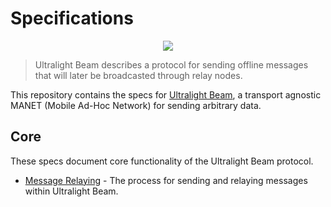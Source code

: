 # Specifications

<p align="center">
  <img src="https://media1.giphy.com/media/uilSu33t0FnKE/giphy.gif?cid=790b7611fc49b01d6a7d29473ae2016632302610a06d6f30&rid=giphy.gif" />
</p>

> Ultralight Beam describes a protocol for sending offline messages that will later be broadcasted through relay nodes.

This repository contains the specs for [Ultralight Beam](https://ultralightbeam.io), a transport agnostic MANET (Mobile Ad-Hoc Network) for sending arbitrary data.

## Core

These specs document core functionality of the Ultralight Beam protocol.

- [Message Relaying](./message-relaying.md) - The process for sending and relaying messages within Ultralight Beam.

